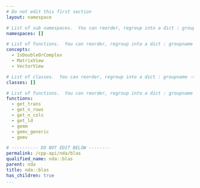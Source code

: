 ```yaml
---
# Do not edit this first section
layout: namespace

# List of sub namespaces.  You can reorder, regroup into a dict : groupname -> list
namespaces: []

# List of functions.  You can reorder, regroup into a dict : groupname -> list
concepts:
  - IsDoubleOrComplex
  - MatrixView
  - VectorView

# List of classes.  You can reorder, regroup into a dict : groupname -> list
classes: []

# List of functions.  You can reorder, regroup into a dict : groupname -> list
functions:
  - get_trans
  - get_n_rows
  - get_n_cols
  - get_ld
  - gemm
  - gemv_generic
  - gemv

# ---------- DO NOT EDIT BELOW --------
permalink: /cpp-api/nda/blas
qualified_name: nda::blas
parent: nda
title: nda::blas
has_children: true
...
```


